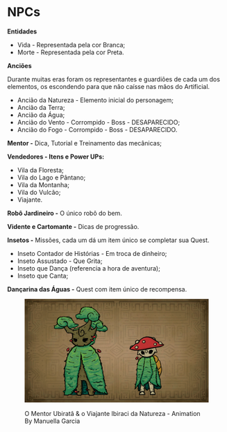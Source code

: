 # NPCs

**Entidades**

* Vida - Representada pela cor Branca;
* Morte - Representada pela cor Preta.

**Anciões**

Durante muitas eras foram os representantes e guardiões de cada um dos elementos, os escondendo para que não caísse nas mãos do Artificial.

* Ancião da Natureza - Elemento inicial do personagem;
* Ancião da Terra;
* Ancião da Água;
* Ancião do Vento - Corrompido - Boss - DESAPARECIDO;
* Ancião do Fogo - Corrompido - Boss - DESAPARECIDO.

**Mentor -** Dica, Tutorial e Treinamento das mecânicas;

**Vendedores - Itens e Power UPs:**

* Vila da Floresta;
* Vila do Lago e Pântano;
* Vila da Montanha;
* Vila do Vulcão;
* Viajante.

**Robô Jardineiro -** O único robô do bem.

**Vidente e Cartomante -** Dicas de progressão.

**Insetos -** Missões, cada um dá um item único se completar sua Quest.

* Inseto Contador de Histórias - Em troca de dinheiro;
* Inseto Assustado - Que Grita;
* Inseto que Dança (referencia a hora de aventura);
* Inseto que Canta;

**Dançarina das Águas -** Quest com item único de recompensa.

<figure><img src="../.gitbook/assets/Idle-Personagens.gif" alt=""><figcaption><p>O Mentor Ubiratâ &#x26; o Viajante Ibiraci da Natureza - Animation By Manuella Garcia</p></figcaption></figure>

